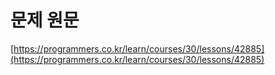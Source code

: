 # 문제 원문

[https://programmers.co.kr/learn/courses/30/lessons/42885](https://programmers.co.kr/learn/courses/30/lessons/42885)
